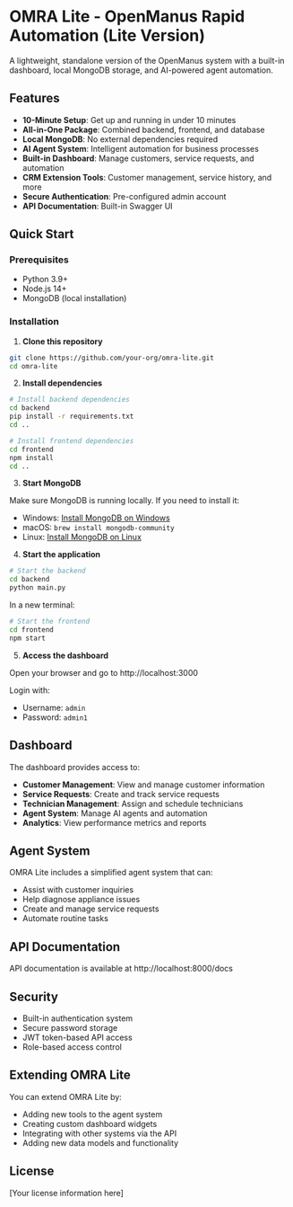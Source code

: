 # OMRA Lite - OpenManus Rapid Automation (Lite Version)

A lightweight, standalone version of the OpenManus system with a built-in dashboard, local MongoDB storage, and AI-powered agent automation.

## Features

- **10-Minute Setup**: Get up and running in under 10 minutes
- **All-in-One Package**: Combined backend, frontend, and database
- **Local MongoDB**: No external dependencies required
- **AI Agent System**: Intelligent automation for business processes
- **Built-in Dashboard**: Manage customers, service requests, and automation
- **CRM Extension Tools**: Customer management, service history, and more
- **Secure Authentication**: Pre-configured admin account
- **API Documentation**: Built-in Swagger UI

## Quick Start

### Prerequisites

- Python 3.9+ 
- Node.js 14+
- MongoDB (local installation)

### Installation

1. **Clone this repository**

```bash
git clone https://github.com/your-org/omra-lite.git
cd omra-lite
```

2. **Install dependencies**

```bash
# Install backend dependencies
cd backend
pip install -r requirements.txt
cd ..

# Install frontend dependencies
cd frontend
npm install
cd ..
```

3. **Start MongoDB**

Make sure MongoDB is running locally. If you need to install it:

- Windows: [Install MongoDB on Windows](https://docs.mongodb.com/manual/tutorial/install-mongodb-on-windows/)
- macOS: `brew install mongodb-community`
- Linux: [Install MongoDB on Linux](https://docs.mongodb.com/manual/administration/install-on-linux/)

4. **Start the application**

```bash
# Start the backend
cd backend
python main.py
```

In a new terminal:
```bash
# Start the frontend
cd frontend
npm start
```

5. **Access the dashboard**

Open your browser and go to http://localhost:3000

Login with:
- Username: `admin`
- Password: `admin1`

## Dashboard

The dashboard provides access to:

- **Customer Management**: View and manage customer information
- **Service Requests**: Create and track service requests
- **Technician Management**: Assign and schedule technicians
- **Agent System**: Manage AI agents and automation
- **Analytics**: View performance metrics and reports

## Agent System

OMRA Lite includes a simplified agent system that can:

- Assist with customer inquiries
- Help diagnose appliance issues
- Create and manage service requests
- Automate routine tasks

## API Documentation

API documentation is available at http://localhost:8000/docs

## Security

- Built-in authentication system
- Secure password storage
- JWT token-based API access
- Role-based access control

## Extending OMRA Lite

You can extend OMRA Lite by:

- Adding new tools to the agent system
- Creating custom dashboard widgets
- Integrating with other systems via the API
- Adding new data models and functionality

## License

[Your license information here] 